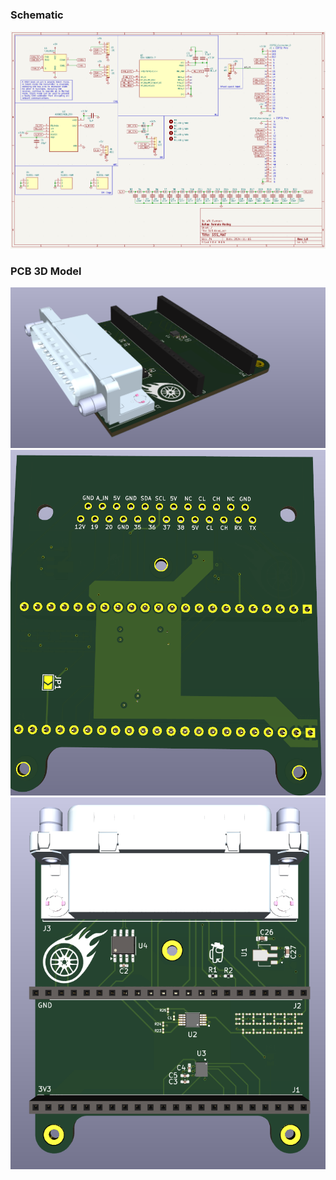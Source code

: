 ### Schematic
![ESP32 Hat Schematic](Images/SUS_HAT_Schematic.PNG)

### PCB 3D Model
![ESP32 HAT PCB 3D Model](Images/SUS_HAT_PCB.png)
![ESP32 HAT PCB 3D Model](Images/SUS_HAT_PCB_1.png)
![ESP32 HAT PCB 3D Model](Images/SUS_HAT_PCB_2.png)